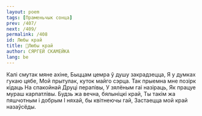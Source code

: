 ```yaml
---
layout: poem
tags: [Праменьчык сонца]
prev: /407/
next: /409/
permalink: /408
id: Любы край
title: 🚧Любы край
author: СЯРГЕЙ СКАМЕЙКА
lang: be
---
```



Калі смутак мяне ахіне,
Быццам цемра ў душу закрадзецца, Я у думках гукаю цябе, Мой прытулак, куток майго сэрца.
Так прыемна мне позірк кідаць На спакойнай Друці перапівы, У зялёным гаі назіраць, Як працуе мураш карпатлівы.
Будзь жа вечна, бялыніцкі край, Ты такім жа пяшчотным і добрым I няхай, бы квітнеючы гай, Застаецца мой край назаўсёды.
